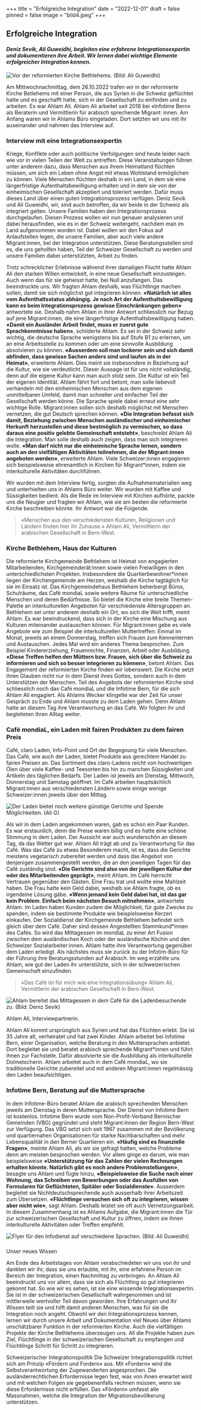 +++
title = "Erfolgreiche Integration"
date = "2022-12-01"
draft = false
pinned = false
image = "bild4.jpeg"
+++
## Erfolgreiche Integration

#### *Deniz Sevik, Ali Guweidhi, begleiten eine erfahrene Integrationsexpertin und dokumentieren ihre Arbeit. Wir lernen dabei wichtige Elemente erfolgreicher Integration kennen.*

![](bild4.jpeg "Vor der reformierten Kirche Bethlehems. (Bild: Ali Guweidhi)")

Am Mittwochnachmittag, dem 26.10.2022 trafen wir in der reformierte Kirche Betlehems mit einer Person, die aus Syrien in die Schweiz geflüchtet hatte und es geschafft hatte, sich in der Gesellschaft zu einfinden und zu arbeiten. Es war Ahlam Ali. Ahlam Ali arbeitet seit 2018 bei «Infotime Bern» als Beraterin und Vermittlerin für arabisch sprechende Migrant: innen. Am Anfang waren wir in Ahlams Büro eingeladen. Dort setzten wir uns mit ihr auseinander und nahmen das Interview auf.

### Interview mit eine Integrationsexpertin

Kriege, Konflikte oder auch politische Verfolgungen sind heute leider nach wie vor in vielen Teilen der Welt zu antreffen. Diese Veranstaltungen führen unter anderem dazu, dass Menschen aus ihrem Heimatland flüchten müssen, um sich ein Leben ohne Angst mit etwas Wohlstand ermöglichen zu können. Viele Menschen flüchten deshalb in ein Land, in dem sie eine längerfristige Aufenthaltsbewilligung erhalten und in dem sie von der einheimischen Gesellschaft akzeptiert und toleriert werden. Dafür muss dieses Land über einen guten Integrationsprozess verfügen. Deniz Sevik und Ali Guweidhi, wir, sind auch betroffen, da wir beide in der Schweiz als integriert gelten. Unsere Familien haben den Integrationsprozess durchgelaufen. Diesen Prozess wollen wir nun genauer analysieren und dabei herausfinden, wie es in der Schweiz weitergeht, nachdem man im Land aufgenommen worden ist. Dabei wollen wir den Fokus auf Anlaufstellen legen, die unsere Familien, aber auch viele andere Migrant:innen, bei der Integration unterstützen. Diese Beratungsstellen sind es, die uns geholfen haben, Teil der Schweizer Gesellschaft zu werden und unsere Familien dabei unterstützten, Arbeit zu finden. 

Trotz schrecklicher Erlebnisse während ihrer damaligen Flucht hatte Ahlam Ali den starken Willen entwickelt, in eine neue Gesellschaft einzusteigen. Auch wenn das für sie geheisst hatte, bei Null anzufangen. Das beeindruckte uns. Wir fragten Ahlam deshalb, was Flüchtlinge machen sollen, damit sie sich möglichst gut integrieren können. **«Natürlich ist alles vom Aufenthaltsstatus abhängig. Je nach Art der Aufenthaltsbewilligung kann es beim Integrationsprozess gewisse Einschränkungen geben»** antwortete sie. Deshalb nahm Ahlam in ihrer Antwort schliesslich nur Bezug auf jene Migrant:innen, die eine längerfristige Aufenthaltsbewilligung haben. **«Damit ein Ausländer Arbeit findet, muss er zuerst gute Sprachkenntnisse haben»**, schilderte Ahlam. Es sei in der Schweiz sehr wichtig, die deutsche Sprache wenigstens bis auf Stufe B1 zu erlernen, um an eine Arbeitsstelle zu kommen oder um eine sinnvolle Ausbildung absolvieren zu können. **«Ausserdem soll man lockerer sein und sich damit abfinden, dass gewisse Sachen anders sind und laufen als in der Heimat»**, erweiterte Ahlam. Dies meint sie insbesondere in Beziehung auf die Kultur, wie sie verdeutlicht. Dieser Aussage ist für uns nicht vollständig, denn auf die eigene Kultur kann man auch stolz sein. Die Kultur ist ein Teil der eigenen Identität. Ahlam fährt fort und betont, man solle liebevoll verhandeln mit den einheimischen Menschen aus dem eigenen unmittelbaren Umfeld, damit man schneller und einfacher Teil der Gesellschaft werden könne. Die Sprache spiele dabei erneut eine sehr wichtige Rolle. Migrant:innen sollen sich deshalb möglichst mit Menschen vernetzen, die gut Deutsch sprechen können. **«Die Integration befasst sich damit, Beziehung zwischen Menschen ausländischer und einheimischer Herkunft herzustellen und diese bestmöglich zu vermischen, so dass daraus eine positiv gelebte Gemeinschaft entsteht»**, beschreibt Ahlam Ali die Integration. Man solle deshalb auch zeigen, dass man sich integrieren wolle. **«Man darf nicht nur die einheimische Sprache lernen, sondern auch an den vielfältigen Aktivitäten teilnehmen, die der Migrant:innen angeboten werden»**, erweiterte Ahlam. Viele Schweizer:innen engagieren sich beispielsweise ehrenamtlich in Kirchen für Migrant*innen, indem sie interkulturelle Aktivitäten durchführen.

Wir wurden mit dem Interview fertig, sorgten die Aufnahmematerialien weg und unterhielten uns in Ahlams Büro weiter. Wir wurden mit Kaffee und Süssigkeiten bedient. Als die Rede im Interview mit Kirchen aufhörte, packte uns die Neugier und fragten wir Ahlam, wie sie am besten die reformierte Kirche beschreiben könnte.  Ihr Antwort war die Folgende.

> «Menschen aus den verschiedensten Kulturen, Religionen und Ländern finden hier ihr Zuhause.» Ahlam Ali, Vermittlerin der arabischen Gesellschaft in Bern-West.
>

### Kirche Bethlehem, Haus der Kulturen


Die reformierte Kirchgemeinde Bethlehem ist Heimat von engagierten Mitarbeitenden, Kirchgemeinderät:innen sowie vielen Freiwilligen in den unterschiedlichsten Projekten. Insbesondere die Quartierbewohner*innen liegen der Kirchengemeinde am Herzen, weshalb die Kirche tagtäglich für sie im Einsatz ist. Das Kirchgemeindehaus Bethlehem beherbergt Büros, Schulräume, das Café mondiaL sowie weitere Räume für unterschiedliche Menschen und deren Bedürfnisse. So bietet die Kirche eine breite Themen-Palette an interkulturellen Angeboten für verschiedenste Altersgruppen an. Bethlehem sei unter anderem deshalb ein Ort, wo sich die Welt trifft, meint Ahlam. Es war beeindruckend, dass sich in der Kirche eine Mischung aus Kulturen miteinander austauschen können. Für Migrant:innen gebe es viele Angebote wie zum Beispiel die interkulturellen Muttertreffen: Einmal im Monat, jeweils an einem Donnerstag, treffen sich Frauen zum Kennenlernen und Austauschen. Jedes Mal wird ein anderes Thema besprochen. Zum Beispiel Kindererziehung, Frauenrechte, Finanzen, Arbeit oder Ausbildung. **«Diese Treffen helfen den Müttern bzw. Frauen, sich über die Schweiz zu informieren und sich so besser integrieren zu können»**, betont Ahlam. Das Engagement der reformierten Kirche finden wir lobenswert. Die Kirche setzt ihren Glauben nicht nur in dem Dienst ihres Gottes, sondern auch in dem Unterstützen der Menschen. Teil des Angebots der reformierten Kirche sind schliesslich noch das Café mondiaL und die Infotime Bern, für die sich Ahlam Ali engagiert. 
Als Ahlams Wecker klingelte war der Zeit für unser Gespräch zu Ende und Ahlam musste zu dem Laden gehen. Denn Ahlam hatte an diesem Tag ihre Verantwortung an das Café. Wir folgten ihr und begleiteten ihren Alltag weiter. 

### Café mondiaL, ein Laden mit fairen Produkten zu dem fairen Preis


Café, claro Laden, Info-Point und Ort der Begegnung für viele Menschen. Das Café, wie auch der Laden, bietet Produkte aus gerechtem Handel zu fairen Preisen an. Das Sortiment des claro-Ladens reicht von hochwertigen Ölen über viele Kaffee- und Teesorten bis hin zu manchen Süssigkeiten und Artikeln des täglichen Bedarfs. Der Laden ist jeweils am Dienstag, Mittwoch, Donnerstag und Samstag geöffnet. Im Café arbeiten hauptsächlich Migrant:innen aus verschiedensten Ländern sowie einige wenige Schweizer:innen jeweils über den Mittag.

![](bild2-1-.jpeg "Der Laden bietet noch weitere günstige Gerichte und Spende Möglichkeiten. (Ali G)")

Als wir in dem Laden angekommen waren, gab es schon ein Paar Kunden. Es war erstaunlich, denn die Preise waren billig und es hatte eine schöne Stimmung in dem Laden. Der Aussicht war auch wunderschön an diesem Tag, da das Wetter gut war.
Ahlam Ali trägt ab und zu Verantwortung für das Café. Was das Café zu etwas Besonderem macht, ist es, dass die Gerichte meistens vegetarisch zubereitet werden und dass das Angebot von denjenigen zusammengestellt werden, die an den jeweiligen Tagen für das Café zuständig sind. **«Die Gerichte sind also von der jeweiligen Kultur der oder des Mitarbeitenden geprägt»**, meint Ahlam. Im Café herrscht Vertrauen gegenüber den Gästen. 
Eine Frau trat und wollte eine Mahlzeit haben. Die Frau hatte kein Geld dabei, weshalb sie Ahlam fragte, ob es irgendeine Lösung gäbe. **«Wenn jemand kein Geld dabei hat, ist das gar kein Problem. Einfach beim nächsten Besuch mitnehmen»**, antwortete Ahlam. 
Im Laden haben Kunden zudem die Möglichkeit, für gute Zwecke zu spenden, indem sie bestimmte Produkte wie beispielsweise Kerzen einkaufen. Der Sozialdienst der Kirchgemeinde Bethlehem befindet sich gleich über dem Café. Daher sind dessen Angestellten Stammkund*innen des Cafés. So wird das Mittagessen im mondiaL zu einer Art Fusion zwischen dem ausländischen Koch oder der ausländische Köchin und den Schweizer Sozialarbeiter:innen.
Ahlam hatte ihre Verantwortung gegenüber dem Laden erledigt. Als nächstes muss sie zurück zu der Infotim-Büro für der Führung ihre Beratungsstunden auf Arabisch. Im weg erzählte uns Ahlam, wie gut der Laden ihr unterstützte, sich in der schweizerischen Gemeinschaft einzufinden.

>
>  «Das Café ist für mich wie eine Integrationsübung» Ahlam Ali, Vermittlerin der arabischen Gesellschaft in Bern-West.

![](bild1.jpeg "Ahlam bereitet das Mittagessen in dem Café für die Ladenbesuchende zu. (Bild: Deniz Sevik)")



Ahlam Ali, Interviewpartnerin.   

Ahlam Ali kommt ursprünglich aus Syrien und hat das Flüchten erlebt. Sie ist 35 Jahre alt, verheiratet und hat zwei Kinder. Ahlam arbeitet bei Infotime Bern, einer Organisation, welche Beratung in den Muttersprachen anbietet. Dort begleitet sie und beratet arabisch sprechende Migrant*innen und führt ihnen zur Fachstelle. Dafür absolvierte sie die Ausbildung als interkulturelle Dolmetscherin. Ahlam arbeitet auch in dem Café mondiaL, wo sie traditionelle Gerichte zubereitet und mit anderen Migrant:innen regelmässig den Laden beaufsichtigen.

### Infotime Bern, Beratung auf die Muttersprache


In dem Infotime-Büro beratet Ahlam die arabisch sprechenden Menschen jeweils am Dienstag in deren Muttersprache. Der Dienst von Infotime Bern ist kostenlos. Infotime Bern wurde vom Non-Profit-Verband Bernischer Gemeinden (VBG) gegründet und steht Migrant:innen der Region Bern-West zur Verfügung. Das VBG setzt sich seit 1967 zusammen mit der Bevölkerung und quartiernahen Organisationen für starke Nachbarschaften und mehr Lebensqualität in den Berner Quartieren ein. 
**«Häufig sind es finanzielle Fragen»**, meinte Ahlam Ali, als wir sie gefragt hatten, welche Probleme denn am meisten besprochen werden. Vor allem ginge es darum, wie man beispielsweise **«Unterstützung für das Zahlen der vielen Rechnungen erhalten könnte. Natürlich gibt es noch andere Problemstellungen»**, besagte uns Ahlam und fügte hinzu, **«Beispielsweise die Suche nach einer Wohnung, das Schreiben von Bewerbungen oder das Ausfüllen von Formularen für Geflüchteten, Spitäler oder Sozialdienste»**. 
Ausserdem begleitet sie Nichtdeutschsprechende auch ausserhalb ihrer Arbeitszeit zum Übersetzen. **«Flüchtlinge versuchen sich oft zu integrieren, wissen aber nicht wie»**, sagt Ahlam. Deshalb leistet sie oft auch Vernetzungsarbeit. In diesem Zusammenhang ist es Ahlams Aufgabe, die Migrant:innen die Tür zur schweizerischen Gesellschaft und Kultur zu öffnen, indem sie ihnen interkulturelle Aktivitäten oder Treffen empfehlt. 

![](bild3.jpeg "Flyer für den Infodienst auf verschiedene Sprachen. (Bild: Ali Guweidhi)")



### 
Unser neues Wissen


Am Ende des Arbeitstages von Ahlam verabschiedeten wir uns von ihr und dankten wir ihr, dass sie uns erlaubte, mit ihr, eine erfahrene Person im Bereich der Integration, einen Nachmittag zu verbringen.
An Ahlam Ali beeindruckt uns vor allem, dass sie sich als Flüchtling so gut integrieren gekonnt hat. So wie wir es sehen, ist sie eine wissende Integrationsexpertin. Sie ist in der schweizerischen Gesellschaft wahrgenommen und ist mittlerweile wertvoller Teil davon geworden. Ihre Erfahrungen und ihr Wissen teilt sie und hilft damit anderen Menschen, was für sie die Integration noch angeht. Obwohl wir den Integrationsprozess kennen, lernen wir durch unsere Arbeit und Dokumentation viel Neues über Ahlams unschätzbarer Funktion in der reformierten Kirche. Auch die vielfältigen Projekte der Kirche Bethlehems überzeugen uns. All die Projekte haben zum Ziel, Flüchtlinge in der schweizerischen Gesellschaft zu empfangen und Flüchtlinge Schritt für Schritt zu integrieren.

Schweizerischer Integrationspolitik
Die Schweizer Integrationspolitik richtet sich am Prinzip «Fördern und Fordern» aus. Mit «Fordern» wird die Selbstverantwortung der Zugewanderten angesprochen. Die ausländerrechtlichen Erfordernisse legen fest, was von ihnen erwartet wird und mit welchen Folgen sie gegebenenfalls rechnen müssen, wenn sie diese Erfordernisse nicht erfüllen. Das «Fördern» umfasst alle Massnahmen, welche die Integration der Migrationsbevölkerung unterstützen.